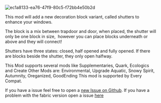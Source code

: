 ![ec1a8133-ea76-47f9-80c5-f72bb4e50b2d](https://github.com/nudelauflauch/shutter/assets/76126544/c9b5aaef-fc22-4f6f-b919-fea7f9cdbd59)


This mod will add a new decoration block variant,
called shutters to enhance your windows.


The block is a mix between trapdoor and door,
when placed, the shutter will only be one block in size, 
however you can place blocks underneath or above
and they will connect!


Shutters have three states:
closed, half opened and fully opened.
If there are blocks beside the shutter,
they only open halfway.


This Mod supports several mods like Supplementaries, Quark, Ecologics and Create
Other Mods are: Environmental, Upgrade Aquatic, Snowy Spirit, Autumnity, Oreganized, GoodEnding
This mod is supported by Every Compat.

If you have a issue feel free to open a [new Issue on Github](https://github.com/nudelauflauch/shutter/issues).
If you have a problem with the fabric version open a issue [here](https://github.com/nudelauflauch/Shutter-Fabric/issues)